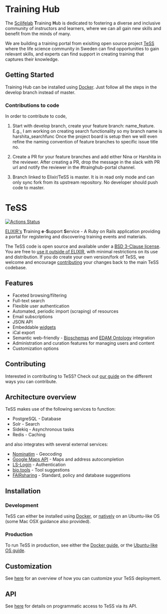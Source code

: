 # Training Hub
The [Scilifelab](https://www.scilifelab.se/) **T**raining **H**ub is dedicated to fostering a diverse and inclusive community of instructors and learners, where we can all gain new skills and benefit from the minds of many.

We are building a training portal from exisiting open source project [TeSS](https://github.com/ElixirTeSS/TeSS) where the life science community in Sweden can find opportunities to gain relevant skills, and experts can find support in creating training that captures their knowledge. 

## Getting Started
Training Hub can be installed using [Docker](docs/docker.md#Development). Just follow all the steps in the develop branch instead of master.

### Contributions to code
In order to contribute to code,
1. Start with develop branch, create your feature branch: name_feature. 
    E.g.,  I am working on creating search functionality so my branch name is harshita_searchfunc
    Once the project board is setup then we will even refine the naming convention of feature branches to specific issue title no.

2. Create a PR for your feature branches and add either Nina or Harshita in the reviewer.
After creating a PR, drop the message in the slack with PR url and notify the reviewer in the #trainghub-portal channel.

3. Branch linked to Elixir/TeSS is master. It is in read only mode and can only sync fork from its upstream repository. No developer should push code to master.

# TeSS

[![Actions Status](https://github.com/ElixirTeSS/TeSS/workflows/CI/badge.svg)](https://github.com/ElixirTeSS/TeSS/actions)

[ELIXIR's](https://www.elixir-europe.org/) **T**raining **e**-**S**upport **S**ervice - A Ruby on Rails application providing a portal for registering and discovering training events and materials.

The TeSS code is open source and available under a [BSD 3-Clause license](LICENSE). You are free to [use it outside of ELIXIR](docs/customization.md), with minimal restrictions on its use and distribution. If you do create your own version/fork of TeSS, we welcome and encourage [contributing](CONTRIBUTING.md) your changes back to the main TeSS codebase.

## Features

- Faceted browsing/filtering
- Full-text search
- Flexible user authentication
- Automated, periodic import (scraping) of resources
- Email subscriptions
- JSON API
- Embeddable [widgets](https://github.com/ElixirTeSS/TeSS_widgets)
- iCal export
- Semantic web-friendly - [Bioschemas](https://bioschemas.org/) and [EDAM Ontology](https://edamontology.org/) integration
- Administration and curation features for managing users and content
- Customization options

## Contributing

Interested in contributing to TeSS? Check out [our guide](CONTRIBUTING.md) on the different ways you can contribute.

## Architecture overview

TeSS makes use of the following services to function:
- PostgreSQL - Database
- Solr - Search
- Sidekiq - Asynchronous tasks
- Redis - Caching

and also integrates with several external services:
- [Nominatim](https://nominatim.org/) - Geocoding
- [Google Maps API](https://developers.google.com/maps) - Maps and address autocompletion
- [LS-Login](https://lifescience-ri.eu/ls-login/) - Authentication
- [bio.tools](https://bio.tools/) - Tool suggestions
- [FAIRsharing](https://fairsharing.org/) - Standard, policy and database suggestions

## Installation

### Development
TeSS can either be installed using [Docker](docs/docker.md#Development), or [natively](docs/install.md) on an Ubuntu-like OS 
(some Mac OSX guidance also provided).

### Production

To run TeSS in production, see either the [Docker guide](docs/docker.md#Production), 
or the [Ubuntu-like OS guide](docs/production.md).

## Customization

See [here](docs/customization.md) for an overview of how you can customize your TeSS deployment.

## API

See [here](docs/api.md) for details on programmatic access to TeSS via its API.
